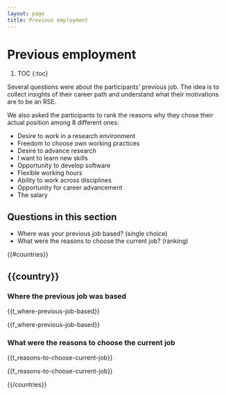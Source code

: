 ```yaml
---
layout: page
title: Previous employment
---
```

# Previous employment

1. TOC
{:toc}

Several questions were about the participants' previous job. The idea is to
collect insights of their career path and understand what their motivations are
to be an RSE.

We also asked the participants to rank the reasons why they chose their actual
position among 8 different ones:

* Desire to work in a research environment
* Freedom to choose own working practices
* Desire to advance research
* I want to learn new skills
* Opportunity to develop software
* Flexible working hours
* Ability to work across disciplines
* Opportunity for career advancement
* The salary

## Questions in this section

* Where was your previous job based? (single choice)
* What were the reasons to choose the current job? (ranking)

{{#countries}}

## {{country}}

### Where the previous job was based

{{t_where-previous-job-based}}

{{f_where-previous-job-based}}

### What were the reasons to choose the current job

{{t_reasons-to-choose-current-job}}

{{f_reasons-to-choose-current-job}}

{{/countries}}
